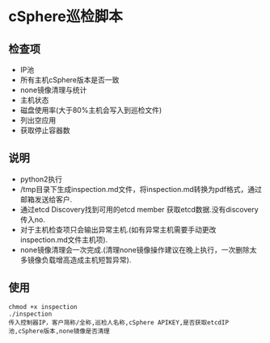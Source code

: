 # cSphere巡检脚本

## 检查项

- IP池
- 所有主机cSphere版本是否一致
- none镜像清理与统计
- 主机状态
- 磁盘使用率(大于80%主机会写入到巡检文件)
- 列出空应用
- 获取停止容器数

## 说明

- python2执行
- /tmp目录下生成inspection.md文件，将inspection.md转换为pdf格式，通过邮箱发送给客户.
- 通过etcd Discovery找到可用的etcd member 获取etcd数据.没有discovery传入no.
- 对于主机检查项只会输出异常主机.(如有异常主机需要手动更改inspection.md文件主机项).
- none镜像清理会一次完成.(清理none镜像操作建议在晚上执行，一次删除太多镜像负载增高造成主机短暂异常).

## 使用

```
chmod +x inspection
./inspection
传入控制器IP，客户简称/全称,巡检人名称,cSphere APIKEY,是否获取etcdIP池,cSphere版本,none镜像是否清理
```
